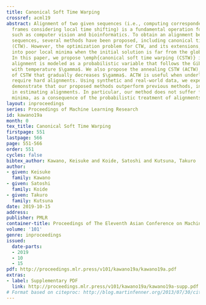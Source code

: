 ```yaml
---
title: Canonical Soft Time Warping
crossref: acml19
abstract: Alignment of two given sequences (i.e., computing correspondence between
  frames considering local time shifting) is a fundamental operation for various applications
  such as computer vision and bioinformatics. To obtain an alignment between high-dimensional
  sequences, several methods have been proposed, including canonical time warping
  (CTW). However, the optimization problem for CTW, and its extensions, often fall
  into poor local minima when the initial solution is far from the global optima.
  In this paper, we propose \emph{canonical soft time warping (CSTW)} in which an
  alignment is modeled as a probabilistic variable that follows the Gibbs distribution
  with temperature $\gamma$. We also propose the annealing CSTW (ACTW), a variant
  of CSTW that gradually decreases $\gamma$. ACTW is useful when underlying applications
  require hard alignments. Using synthetic and real-world data, we experimentally
  demonstrate that our proposed methods outperform previous methods, including CTW,
  in estimating alignments. In particular, our method does not suffer from poor local
  minima, as a consequence of the probabilistic treatment of alignments.
layout: inproceedings
series: Proceedings of Machine Learning Research
id: kawano19a
month: 0
tex_title: Canonical Soft Time Warping
firstpage: 551
lastpage: 566
page: 551-566
order: 551
cycles: false
bibtex_author: Kawano, Keisuke and Koide, Satoshi and Kutsuna, Takuro
author:
- given: Keisuke
  family: Kawano
- given: Satoshi
  family: Koide
- given: Takuro
  family: Kutsuna
date: 2019-10-15
address: 
publisher: PMLR
container-title: Proceedings of The Eleventh Asian Conference on Machine Learning
volume: '101'
genre: inproceedings
issued:
  date-parts:
  - 2019
  - 10
  - 15
pdf: http://proceedings.mlr.press/v101/kawano19a/kawano19a.pdf
extras:
- label: Supplementary PDF
  link: http://proceedings.mlr.press/v101/kawano19a/kawano19a-supp.pdf
# Format based on citeproc: http://blog.martinfenner.org/2013/07/30/citeproc-yaml-for-bibliographies/
---
```

